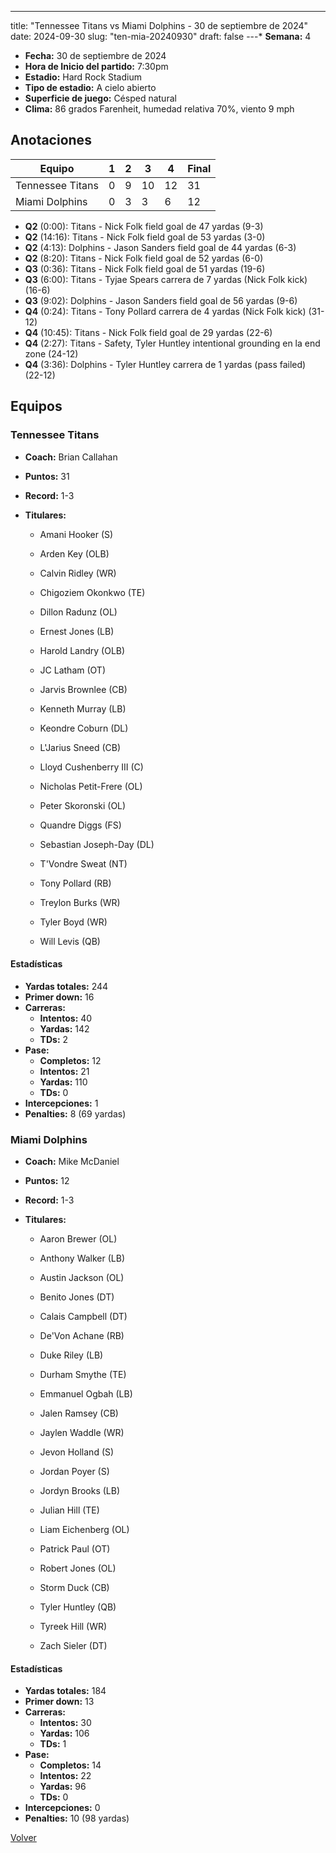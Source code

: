 ---
title: "Tennessee Titans vs Miami Dolphins - 30 de septiembre de 2024"
date: 2024-09-30
slug: "ten-mia-20240930"
draft: false
---* **Semana:** 4
* **Fecha:** 30 de septiembre de 2024
* **Hora de Inicio del partido:** 7:30pm
* **Estadio:** Hard Rock Stadium
* **Tipo de estadio:** A cielo abierto
* **Superficie de juego:** Césped natural
* **Clima:** 86 grados Farenheit, humedad relativa 70%, viento 9 mph




## Anotaciones
| Equipo | 1 | 2 | 3 | 4 | Final |
|--------|---|---|---|---|-------|
| Tennessee Titans  | 0 | 9 | 10 | 12  | 31 |
| Miami Dolphins  | 0 | 3 | 3 | 6  | 12 |
* **Q2** (0:00): Titans - Nick Folk field goal de 47 yardas (9-3)
* **Q2** (14:16): Titans - Nick Folk field goal de 53 yardas (3-0)
* **Q2** (4:13): Dolphins - Jason Sanders field goal de 44 yardas (6-3)
* **Q2** (8:20): Titans - Nick Folk field goal de 52 yardas (6-0)
* **Q3** (0:36): Titans - Nick Folk field goal de 51 yardas (19-6)
* **Q3** (6:00): Titans - Tyjae Spears carrera de 7 yardas (Nick Folk kick) (16-6)
* **Q3** (9:02): Dolphins - Jason Sanders field goal de 56 yardas (9-6)
* **Q4** (0:24): Titans - Tony Pollard carrera de 4 yardas (Nick Folk kick) (31-12)
* **Q4** (10:45): Titans - Nick Folk field goal de 29 yardas (22-6)
* **Q4** (2:27): Titans - Safety, Tyler Huntley intentional grounding en la end zone (24-12)
* **Q4** (3:36): Dolphins - Tyler Huntley carrera de 1 yardas (pass failed) (22-12)


## Equipos


### Tennessee Titans
* **Coach:** Brian Callahan
* **Puntos:** 31
* **Record:** 1-3
* **Titulares:** 

  * Amani Hooker (S) 

  * Arden Key (OLB) 

  * Calvin Ridley (WR) 

  * Chigoziem Okonkwo (TE) 

  * Dillon Radunz (OL) 

  * Ernest Jones (LB) 

  * Harold Landry (OLB) 

  * JC Latham (OT) 

  * Jarvis Brownlee (CB) 

  * Kenneth Murray (LB) 

  * Keondre Coburn (DL) 

  * L'Jarius Sneed (CB) 

  * Lloyd Cushenberry III (C) 

  * Nicholas Petit-Frere (OL) 

  * Peter Skoronski (OL) 

  * Quandre Diggs (FS) 

  * Sebastian Joseph-Day (DL) 

  * T'Vondre Sweat (NT) 

  * Tony Pollard (RB) 

  * Treylon Burks (WR) 

  * Tyler Boyd (WR) 

  * Will Levis (QB) 

#### Estadísticas
* **Yardas totales:** 244
* **Primer down:** 16
* **Carreras:**
  * **Intentos:** 40
  * **Yardas:** 142
  * **TDs:** 2
* **Pase:**
  * **Completos:** 12
  * **Intentos:** 21
  * **Yardas:** 110
  * **TDs:** 0
* **Intercepciones:** 1
* **Penalties:** 8 (69 yardas)

### Miami Dolphins
* **Coach:** Mike McDaniel
* **Puntos:** 12
* **Record:** 1-3
* **Titulares:** 

  * Aaron Brewer (OL) 

  * Anthony Walker (LB) 

  * Austin Jackson (OL) 

  * Benito Jones (DT) 

  * Calais Campbell (DT) 

  * De'Von Achane (RB) 

  * Duke Riley (LB) 

  * Durham Smythe (TE) 

  * Emmanuel Ogbah (LB) 

  * Jalen Ramsey (CB) 

  * Jaylen Waddle (WR) 

  * Jevon Holland (S) 

  * Jordan Poyer (S) 

  * Jordyn Brooks (LB) 

  * Julian Hill (TE) 

  * Liam Eichenberg (OL) 

  * Patrick Paul (OT) 

  * Robert Jones (OL) 

  * Storm Duck (CB) 

  * Tyler Huntley (QB) 

  * Tyreek Hill (WR) 

  * Zach Sieler (DT) 

#### Estadísticas
* **Yardas totales:** 184
* **Primer down:** 13
* **Carreras:**
  * **Intentos:** 30
  * **Yardas:** 106
  * **TDs:** 1
* **Pase:**
  * **Completos:** 14
  * **Intentos:** 22
  * **Yardas:** 96
  * **TDs:** 0
* **Intercepciones:** 0
* **Penalties:** 10 (98 yardas)


[Volver](/historia/2024)
